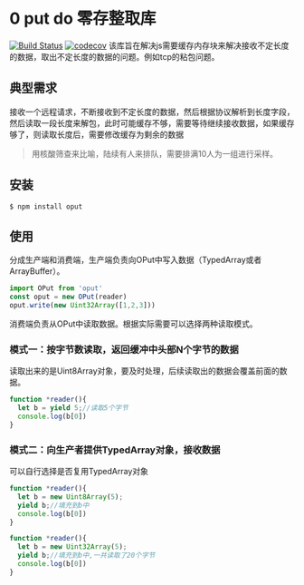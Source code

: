 # 0 put do 零存整取库
[![Build Status](https://travis-ci.org/langhuihui/oput.svg?branch=master)](https://travis-ci.org/langhuihui/oput)
[![codecov](https://codecov.io/gh/langhuihui/oput/branch/master/graph/badge.svg)](https://codecov.io/gh/langhuihui/oput)
该库旨在解决js需要缓存内存块来解决接收不定长度的数据，取出不定长度的数据的问题。例如tcp的粘包问题。

## 典型需求

接收一个远程请求，不断接收到不定长度的数据，然后根据协议解析到长度字段，然后读取一段长度来解包，此时可能缓存不够，需要等待继续接收数据，如果缓存够了，则读取长度后，需要修改缓存为剩余的数据

> 用核酸筛查来比喻，陆续有人来排队，需要排满10人为一组进行采样。

## 安装
```shell
$ npm install oput
```

## 使用

分成生产端和消费端，生产端负责向OPut中写入数据（TypedArray或者ArrayBuffer）。
```ts
import OPut from 'oput'
const oput = new OPut(reader)
oput.write(new Uint32Array([1,2,3]))
```

消费端负责从OPut中读取数据。根据实际需要可以选择两种读取模式。

### 模式一：按字节数读取，返回缓冲中头部N个字节的数据
读取出来的是Uint8Array对象，要及时处理，后续读取出的数据会覆盖前面的数据。
```js
function *reader(){
  let b = yield 5;//读取5个字节
  console.log(b[0])
}
```

### 模式二：向生产者提供TypedArray对象，接收数据
可以自行选择是否复用TypedArray对象
```js
function *reader(){
  let b = new Uint8Array(5);
  yield b;//填充到b中
  console.log(b[0])
}
```
```js
function *reader(){
  let b = new Uint32Array(5);
  yield b;//填充到b中,一共读取了20个字节
  console.log(b[0])
}
```